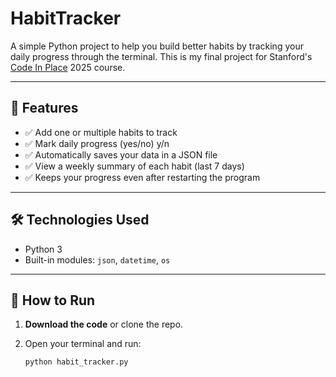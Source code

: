 # HabitTracker
A simple Python project to help you build better habits by tracking your daily progress through the terminal. This is my final project for Stanford's [Code In Place](https://codeinplace.stanford.edu/) 2025 course.

---

## 📌 Features

- ✅ Add one or multiple habits to track
- ✅ Mark daily progress (yes/no) y/n
- ✅ Automatically saves your data in a JSON file
- ✅ View a weekly summary of each habit (last 7 days)
- ✅ Keeps your progress even after restarting the program

---

## 🛠️ Technologies Used

- Python 3
- Built-in modules: `json`, `datetime`, `os`

---

## 🚀 How to Run

1. **Download the code** or clone the repo.
2. Open your terminal and run:

   ```bash
   python habit_tracker.py
